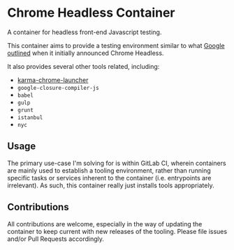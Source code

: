 # Chrome Headless Container

A container for headless front-end Javascript testing.

This container aims to provide a testing environment similar to what [Google outlined][1] when it initially announced Chrome Headless.


It also provides several other tools related, including:

- [karma-chrome-launcher][2]
- `google-closure-compiler-js`
- `babel`
- `gulp`
- `grunt`
- `istanbul`
- `nyc`


## Usage

The primary use-case I'm solving for is within GitLab CI, wherein containers
are mainly used to establish a tooling environment, rather than running specific tasks or services inherent to the container (i.e. entrypoints are irrelevant). As such, this container really just installs tools appropriately.


## Contributions

All contributions are welcome, especially in the way of updating the container to keep current with new releases of the tooling. Please file issues and/or Pull Requests accordingly.


[1]: https://developers.google.com/web/updates/2017/06/headless-karma-mocha-chai
[2]: https://github.com/karma-runner/karma-chrome-launcher